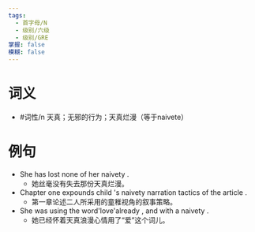 ```yaml
---
tags:
  - 首字母/N
  - 级别/六级
  - 级别/GRE
掌握: false
模糊: false
---
```

# 词义
- #词性/n  天真；无邪的行为；天真烂漫（等于naivete）
# 例句
- She has lost none of her naivety .
	- 她丝毫没有失去那份天真烂漫。
- Chapter one expounds child 's naivety narration tactics of the article .
	- 第一章论述二人所采用的童稚视角的叙事策略。
- She was using the word'love'already , and with a naivety .
	- 她已经怀着天真浪漫心情用了“爱”这个词儿。
